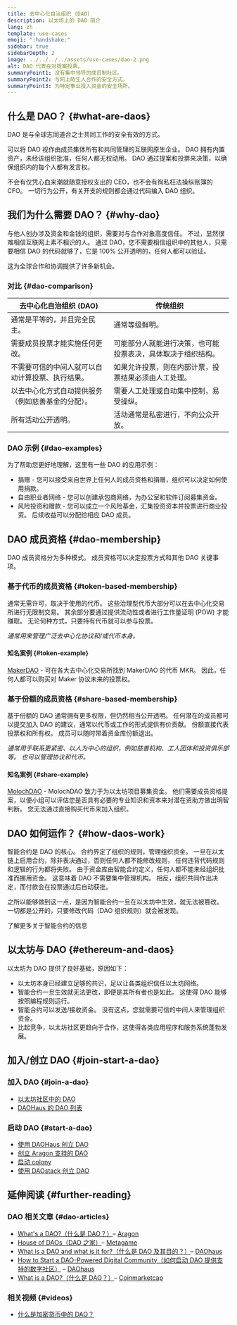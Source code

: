 ```yaml
---
title: 去中心化自治组织 (DAO)
description: 以太坊上的 DAO 简介
lang: zh
template: use-cases
emoji: ":handshake:"
sidebar: true
sidebarDepth: 2
image: ../../../../assets/use-cases/dao-2.png
alt: DAO 代表在对提案投票。
summaryPoint1: 没有集中领导的成员制社区。
summaryPoint2: 与网上陌生人合作的安全方式。
summaryPoint3: 为特定事业投入资金的安全场所。
---
```


## 什么是 DAO？ {#what-are-daos}

DAO 是与全球志同道合之士共同工作的安全有效的方式。

可以将 DAO 视作由成员集体所有和共同管理的互联网原生企业。 DAO 拥有内置资产，未经该组织批准，任何人都无权动用。 DAO 通过提案和投票来决策，以确保组织内的每个人都有发言权。

不会有仅凭心血来潮就随意授权支出的 CEO，也不会有徇私枉法操纵账簿的 CFO。 一切行为公开，有关开支的规则都会通过代码编入 DAO 组织。

## 我们为什么需要 DAO？ {#why-dao}

与他人创办涉及资金和金钱的组织，需要对与合作对象高度信任。 不过，显然很难相信互联网上素不相识的人。 通过 DAO，您不需要相信组织中的其他人，只需要相信 DAO 的代码就够了，它是 100% 公开透明的，任何人都可以验证。

这为全球合作和协调提供了许多新机会。

### 对比 {#dao-comparison}

| 去中心化自治组织 (DAO)                             | 传统组织                                                     |
| -------------------------------------------------- | ------------------------------------------------------------ |
| 通常是平等的，并且完全民主。                       | 通常等级鲜明。                                               |
| 需要成员投票才能实施任何更改。                     | 可能部分人就能进行决策，也可能投票表决，具体取决于组织结构。 |
| 不需要可信的中间人就可以自动计算投票、执行结果。   | 如果允许投票，则在内部计票，投票结果必须由人工处理。         |
| 以去中心化方式自动提供服务（例如慈善基金的分配）。 | 需要人工处理或自动集中控制，易受操纵。                       |
| 所有活动公开透明。                                 | 活动通常是私密进行，不向公众开放。                           |

### DAO 示例 {#dao-examples}

为了帮助您更好地理解，这里有一些 DAO 的应用示例：

- 捐赠 - 您可以接受来自世界上任何人的成员资格和捐赠，组织可以决定如何使用捐款。
- 自由职业者网络 - 您可以创建承包商网络，为办公室和软件订阅募集资金。
- 风险投资和赠款 - 您可以成立一个风险基金，汇集投资资本并投票进行商业投资。 后续收益可以分配给相应 DAO 成员。

## DAO 成员资格 {#dao-membership}

DAO 成员资格分为多种模式。 成员资格可以决定投票方式和其他 DAO 关键事项。

### 基于代币的成员资格 {#token-based-membership}

通常无需许可，取决于使用的代币。 这些治理型代币大部分可以在去中心化交易所进行无限制交易。 其余部分要通过提供流动性或者进行工作量证明 (POW) 才能赚取。 无论何种方式，只要持有代币就可以参与投票。

_通常用来管理广泛去中心化协议和/或代币本身。_

#### 知名案例 {#token-example}

[MakerDAO](https://makerdao.com) - 可在各大去中心化交易所找到 MakerDAO 的代币 MKR。 因此，任何人都可以购买对 Maker 协议未来的投票权。

### 基于份额的成员资格 {#share-based-membership}

基于份额的 DAO 通常拥有更多权限，但仍然相当公开透明。 任何潜在的成员都可以提交加入 DAO 的建议，通常以代币或工作的形式提供有价贡献。 份额直接代表投票权和所有权。 成员可以随时带着资金库份额退出。

_通常用于联系更紧密、以人为中心的组织，例如慈善机构、工人团体和投资俱乐部等。 也可以管理协议和代币。_

#### 知名案例 {#share-example}

[MolochDAO](http://molochdao.com/) - MolochDAO 致力于为以太坊项目募集资金。 他们需要成员资格提案，以便小组可以评估您是否具有必要的专业知识和资本来对潜在资助方做出明智判断。 您无法通过直接购买代币来加入组织。

## DAO 如何运作？ {#how-daos-work}

智能合约是 DAO 的核心。 合约界定了组织的规则，管理组织资金。 一旦在以太链上启用合约，除非表决通过，否则任何人都不能修改规则， 任何违背代码规则和逻辑的行为都将失败。 由于资金库由智能合约定义，任何人都不能未经组织批准而挪用资金。 这意味着 DAO 不需要集中管理机构。 相反，组织共同作出决定，而付款会在投票通过后自动获批。

之所以能够做到这一点，是因为智能合约一旦在以太坊中生效，就无法被篡改。 一切都是公开的，只要修改代码（DAO 组织规则）就会被发现。

<DocLink to="/smart-contracts/">
  了解更多关于智能合约的信息
</DocLink>

## 以太坊与 DAO {#ethereum-and-daos}

以太坊为 DAO 提供了良好基础，原因如下：

- 以太坊本身已经建立足够的共识，足以让各类组织信任以太坊网络。
- 智能合约一旦生效就无法更改，即便是其所有者也是如此。 这使得 DAO 能够按照编程规则运行。
- 智能合约可以发送/接收资金。 没有这点，您就需要可信的中间人来管理组织资金。
- 比起竞争，以太坊社区更趋向于合作，这使得各类应用程序和服务系统蓬勃发展。

## 加入/创立 DAO {#join-start-a-dao}

### 加入 DAO {#join-a-dao}

- [以太坊社区中的 DAO](/community/get-involved/#decentralized-autonomous-organizations-daos)
- [DAOHaus 的 DAO 列表](https://app.daohaus.club/explore)

### 启动 DAO {#start-a-dao}

- [使用 DAOHaus 创立 DAO](https://app.daohaus.club/summon)
- [创立 Aragon 支持的 DAO](https://aragon.org/product)
- [启动 colony](https://colony.io/)
- [使用 DAOstack 创立 DAO](https://daostack.io/)

## 延伸阅读 {#further-reading}

### DAO 相关文章 {#dao-articles}

- [What's a DAO?（什么是 DAO？）](https://aragon.org/dao)– [Aragon](https://aragon.org/)
- [House of DAOs（DAO 之家）](https://wiki.metagame.wtf/docs/great-houses/house-of-daos)– [Metagame](https://wiki.metagame.wtf/)
- [What is a DAO and what is it for?（什么是 DAO 及其目的？）](https://daohaus.substack.com/p/-what-is-a-dao-and-what-is-it-for)– [DAOhaus](https://daohaus.club/)
- [How to Start a DAO-Powered Digital Community（如何启动 DAO 提供支持的数字社区）](https://daohaus.substack.com/p/four-and-a-half-steps-to-start-a) – [DAOhaus](https://daohaus.club/)
- [What is a DAO?（什么是 DAO？）](https://coinmarketcap.com/alexandria/article/what-is-a-dao)– [Coinmarketcap](https://coinmarketcap.com)

### 相关视频 {#videos}

- [什么是加密货币中的 DAO？](https://youtu.be/KHm0uUPqmVE)
